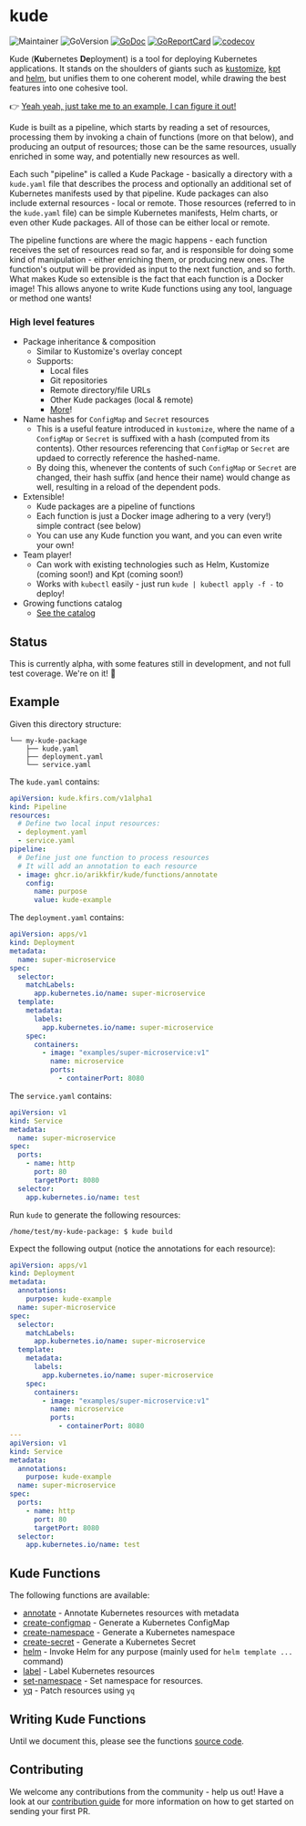 # kude

![Maintainer](https://img.shields.io/badge/maintainer-arikkfir-blue)
![GoVersion](https://img.shields.io/github/go-mod/go-version/arikkfir/kude.svg)
[![GoDoc](https://img.shields.io/badge/godoc-reference-blue.svg)](https://godoc.org/github.com/arikkfir/kude)
[![GoReportCard](https://goreportcard.com/badge/github.com/arikkfir/kude)](https://goreportcard.com/report/github.com/arikkfir/kude)
[![codecov](https://codecov.io/gh/arikkfir/kude/branch/main/graph/badge.svg?token=QP3OAILB25)](https://codecov.io/gh/arikkfir/kude)

Kude (**Ku**bernetes **De**ployment) is a tool for deploying Kubernetes applications. It stands on the shoulders of
giants such as [kustomize](https://kustomize.io/), [kpt](https://kpt.dev/) and [helm](https://helm.sh/), but unifies
them to one coherent model, while drawing the best features into one cohesive tool.

👉 [Yeah yeah, just take me to an example, I can figure it out!](#Example)

Kude is built as a pipeline, which starts by reading a set of resources, processing them by invoking a chain of
functions (more on that below), and producing an output of resources; those can be the same resources, usually enriched
in some way, and potentially new resources as well.

Each such "pipeline" is called a Kude Package - basically a directory with a `kude.yaml` file that describes the process
and optionally an additional set of Kubernetes manifests used by that pipeline. Kude packages can also include external
resources - local or remote. Those resources (referred to in the `kude.yaml` file) can be simple Kubernetes manifests,
Helm charts, or even other Kude packages. All of those can be either local or remote.

The pipeline functions are where the magic happens - each function receives the set of resources read so far, and is
responsible for doing some kind of manipulation - either enriching them, or producing new ones. The function's output
will be provided as input to the next function, and so forth. What makes Kude so extensible is the fact that each
function is a Docker image! This allows anyone to write Kude functions using any tool, language or method one wants!

### High level features

- Package inheritance & composition
  - Similar to Kustomize's overlay concept
  - Supports:
    - Local files
    - Git repositories
    - Remote directory/file URLs
    - Other Kude packages (local & remote)
    - [More](https://github.com/hashicorp/go-getter)!
- Name hashes for `ConfigMap` and `Secret` resources
  - This is a useful feature introduced in `kustomize`, where the name of a `ConfigMap` or `Secret` is suffixed with a
    hash (computed from its contents). Other resources referencing that `ConfigMap` or `Secret` are updaed to correctly
    reference the hashed-name. 
  - By doing this, whenever the contents of such `ConfigMap` or `Secret` are changed, their hash suffix (and hence their
    name) would change as well, resulting in a reload of the dependent pods.
- Extensible!
  - Kude packages are a pipeline of functions
  - Each function is just a Docker image adhering to a very (very!) simple contract (see below)
  - You can use any Kude function you want, and you can even write your own!
- Team player!
  - Can work with existing technologies such as Helm, Kustomize (coming soon!) and Kpt (coming soon!)
  - Works with `kubectl` easily - just run `kude | kubectl apply -f -` to deploy!
- Growing functions catalog
  - [See the catalog](#Kude-Functions-Catalog)

## Status

This is currently alpha, with some features still in development, and not full test coverage. We're on it! 💪

## Example

Given this directory structure:
```
└── my-kude-package
    ├── kude.yaml
    ├── deployment.yaml
    └── service.yaml
```

The `kude.yaml` contains:
```yaml
apiVersion: kude.kfirs.com/v1alpha1
kind: Pipeline
resources:
  # Define two local input resources:
  - deployment.yaml
  - service.yaml
pipeline:
  # Define just one function to process resources
  # It will add an annotation to each resource
  - image: ghcr.io/arikkfir/kude/functions/annotate
    config:
      name: purpose
      value: kude-example
```

The `deployment.yaml` contains:
```yaml
apiVersion: apps/v1
kind: Deployment
metadata:
  name: super-microservice
spec:
  selector:
    matchLabels:
      app.kubernetes.io/name: super-microservice
  template:
    metadata:
      labels:
        app.kubernetes.io/name: super-microservice
    spec:
      containers:
        - image: "examples/super-microservice:v1"
          name: microservice
          ports:
            - containerPort: 8080
```

The `service.yaml` contains:
```yaml
apiVersion: v1
kind: Service
metadata:
  name: super-microservice
spec:
  ports:
    - name: http
      port: 80
      targetPort: 8080
  selector:
    app.kubernetes.io/name: test
```

Run `kude` to generate the following resources:
```shell
/home/test/my-kude-package: $ kude build
```

Expect the following output (notice the annotations for each resource):

```yaml
apiVersion: apps/v1
kind: Deployment
metadata:
  annotations:
    purpose: kude-example
  name: super-microservice
spec:
  selector:
    matchLabels:
      app.kubernetes.io/name: super-microservice
  template:
    metadata:
      labels:
        app.kubernetes.io/name: super-microservice
    spec:
      containers:
        - image: "examples/super-microservice:v1"
          name: microservice
          ports:
            - containerPort: 8080
---
apiVersion: v1
kind: Service
metadata:
  annotations:
    purpose: kude-example
  name: super-microservice
spec:
  ports:
    - name: http
      port: 80
      targetPort: 8080
  selector:
    app.kubernetes.io/name: test
```

## Kude Functions

The following functions are available:

- [annotate](./cmd/functions/annotate/README.md) - Annotate Kubernetes resources with metadata
- [create-configmap](cmd/functions/create-configmap/README.md) - Generate a Kubernetes ConfigMap
- [create-namespace](cmd/functions/create-namespace/README.md) - Generate a Kubernetes namespace
- [create-secret](cmd/functions/create-secret/README.md) - Generate a Kubernetes Secret
- [helm](./cmd/functions/helm/README.md) - Invoke Helm for any purpose (mainly used for `helm template ...` command)
- [label](./cmd/functions/label/README.md) - Label Kubernetes resources
- [set-namespace](./cmd/functions/set-namespace/README.md) - Set namespace for resources.
- [yq](./cmd/functions/yq/README.md) - Patch resources using `yq`

## Writing Kude Functions

Until we document this, please see the functions [source code](./cmd/functions).

## Contributing

We welcome any contributions from the community - help us out! Have a look at our 
[contribution guide](.github/CONTRIBUTING.md) for more information on how to get started on sending your first PR.
